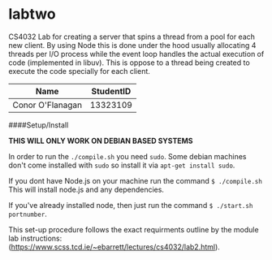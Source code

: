 # labtwo
CS4032 Lab for creating a server that spins a thread from a pool for each new client.
By using Node this is done under the hood usually allocating 4 threads per I/O process 
while the event loop handles the actual execution of code (implemented in libuv).
This is oppose to a thread being created to execute the code specially for each client.


| Name             | StudentID  |
| ---------------- |:----------:|
| Conor O'Flanagan | 13323109   |

####Setup/Install

**THIS WILL ONLY WORK ON DEBIAN BASED SYSTEMS**


In order to run the `./compile.sh` you need `sudo`. 
Some debian machines don't come installed with `sudo` so install it via `apt-get install sudo`.


If you dont have Node.js on your machine run the command `$ ./compile.sh`
This will install node.js and any dependencies.
	
If you've already installed node, then just run the command `$ ./start.sh portnumber`.

This set-up procedure follows the exact requirments outline by the module lab instructions:
(https://www.scss.tcd.ie/~ebarrett/lectures/cs4032/lab2.html).
